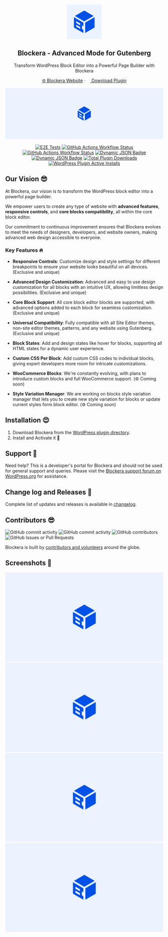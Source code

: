 <p align="center">
<img src="./.wordpress-org/icon-256x256.png" alt="Blockera" width="110">
</p>

<h2 align="center">Blockera - Advanced Mode for Gutenberg</h3>

<p align="center">
	Transform WordPress Block Editor into a Powerful Page Builder with Blockera
</p>

<p align="center">
	<a href="https://blockera.ai">🌐 Blockera Website</a> · <a href="https://wordpress.org/plugins/blockera/"><img height="12" width="12" src="https://cdn.simpleicons.org/wordpress" /> Download Plugin</a>
<p>


<p align="center">
<img src="./.wordpress-org/banner-1544x500.jpg" alt="Blockera">
</p>

<p align="center">
<a href="https://github.com/blockeraai/blockera/actions/workflows/cypress-e2e-tests.yml"><img alt="E2E Tests" src="https://img.shields.io/github/actions/workflow/status/blockeraai/blockera/cypress-e2e-tests.yml?style=flat&label=Test / E2E"></a> 
<a href="https://github.com/blockeraai/blockera/actions/workflows/jest-unit-tests.yml"><img alt="GitHub Actions Workflow Status" src="https://img.shields.io/github/actions/workflow/status/blockeraai/blockera/jest-unit-tests.yml?style=flat&label=Test / JS"></a> 
<a href="https://github.com/blockeraai/blockera/actions/workflows/php-unit-tests.yml"><img alt="GitHub Actions Workflow Status" src="https://img.shields.io/github/actions/workflow/status/blockeraai/blockera/php-unit-tests.yml?style=flat&label=Test / PHP"></a> 
<a href="https://github.com/blockeraai/blockera/blob/master/packages/blocks/core/js/wordpress-blocks-list.json"><img alt="Dynamic JSON Badge" src="https://img.shields.io/badge/dynamic/json?url=https%3A%2F%2Fraw.githubusercontent.com%2Fblockeraai%2Fblockera%2Fmaster%2Fpackages%2Fblocks%2Fcore%2Fjs%2Fwordpress-blocks-list.json&query=%24.data%5B%22soft-supported%22%5D&suffix=%20of%2093&logo=wordpress&logoColor=ffffff&label=WordPress%20Supported%20Blocks&labelColor=21759b&color=49c320"></a> 
<a href="https://github.com/blockeraai/blockera/blob/master/packages/blocks/core/js/woocommerce-blocks-list.json"><img alt="Dynamic JSON Badge" src="https://img.shields.io/badge/dynamic/json?url=https%3A%2F%2Fraw.githubusercontent.com%2Fblockeraai%2Fblockera%2Fmaster%2Fpackages%2Fblocks%2Fcore%2Fjs%2Fwoocommerce-blocks-list.json&query=%24.data%5B%22soft-supported%22%5D&suffix=%20of%20103&label=WooCommerce%20Supported%20Blocks&labelColor=7F54B3&color=49c320"></a> 
<a href="https://wordpress.org/plugins/blockera/"><img alt="Total Plugin Downloads" src="https://img.shields.io/wordpress/plugin/dt/blockera?label=Pluign%20Downloads&color=49c320"></a>
<a href="https://wordpress.org/plugins/blockera/"><img alt="WordPress Plugin Active Installs" src="https://img.shields.io/wordpress/plugin/installs/blockera?label=Plugin%20Active%20Installs&color=49c320"></a>
</p>

## Our Vision 😎
At Blockera, our vision is to transform the WordPress block editor into a powerful page builder. 

We empower users to create any type of website with **advanced features**, **responsive controls**, and **core blocks compatibility**, all within the core block editor. 

Our commitment to continuous improvement ensures that Blockera evolves to meet the needs of designers, developers, and website owners, making advanced web design accessible to everyone.

### Key Features 🔥

-   **Responsive Controls**: Customize design and style settings for different breakpoints to ensure your website looks beautiful on all devices. (Exclusive and unique)

-   **Advanced Design Customization**: Advanced and easy to use design customization for all blocks with an intuitive UX, allowing limitless design possibilities. (Exclusive and unique)

-   **Core Block Support**: All core block editor blocks are supported, with advanced options added to each block for seamless customization. (Exclusive and unique)

-   **Universal Compatibility**: Fully compatible with all Site Editor themes, non-site editor themes, patterns, and any website using Gutenberg. (Exclusive and unique)

-   **Block States**: Add and design states like hover for blocks, supporting all HTML states for a dynamic user experience.

-   **Custom CSS Per Block**: Add custom CSS codes to individual blocks, giving expert developers more room for intricate customizations.

-   **WooCommerce Blocks**: We're constantly evolving, with plans to introduce custom blocks and full WooCommerce support. (⚙️ Coming soon)

-   **Style Variation Manager**: We are working on blocks style variation manager that lets you to create new style variation for blocks or update current styles form block editor. (⚙️ Coming soon)


## Installation 😍

1. Download Blockera from the [WordPress plugin directory](https://wordpress.org/plugins/blockera/).
2. Install and Activate it 🎉


## Support 👋

Need help? This is a developer's portal for Blockera and should not be used for general support and queries. Please visit the [Blockera support forum on WordPress.org](https://wordpress.org/support/plugin/blockera) for assistance.


## Change log and Releases 📝
Complete list of updates and releases is available in [changelog](./changelog.txt).


## Contributors 😎
<img alt="GitHub commit activity" src="https://img.shields.io/github/commit-activity/t/blockeraai/blockera?label=Total%20Commits"> <img alt="GitHub commit activity" src="https://img.shields.io/github/commit-activity/m/blockeraai/blockera?label=Monthly%20Commits">
<img alt="GitHub contributors" src="https://img.shields.io/github/contributors-anon/blockeraai/blockera?label=Contributors"> <img alt="GitHub Issues or Pull Requests" src="https://img.shields.io/github/issues/blockeraai/blockera?label=Issues">

Blockera is built by [contributors and volunteers](CONTRIBUTORS.md) around the globe.

## Screenshots 🌇
<p align="center">
<img alt="Screenshot 1" src="./.wordpress-org/screenshot-1.gif">
<img alt="Screenshot 2" src="./.wordpress-org/screenshot-2.gif">
<img alt="Screenshot 3" src="./.wordpress-org/screenshot-3.gif">
<img alt="Screenshot 4" src="./.wordpress-org/screenshot-4.gif">
</p>
